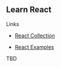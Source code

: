 ## Learn React

Links

- [React Collection](https://github.com/enaqx/awesome-react)

- [React Examples](http://react.rocks/tag/DataTable?show=24)

TBD
